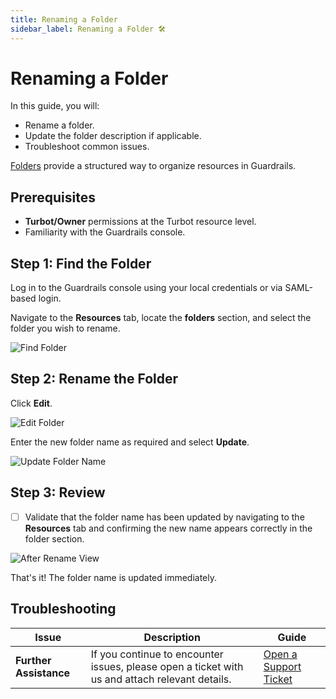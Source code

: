 ```yaml
---
title: Renaming a Folder
sidebar_label: Renaming a Folder 🛠
---
```


# Renaming a Folder

In this guide, you will:

- Rename a folder.
- Update the folder description if applicable.
- Troubleshoot common issues.

[Folders](/guardrails/docs/concepts/resources/hierarchy#folders) provide a structured way to organize resources in Guardrails.

## Prerequisites

- **Turbot/Owner** permissions at the Turbot resource level.
- Familiarity with the Guardrails console.

## Step 1: Find the Folder

Log in to the Guardrails console using your local credentials or via SAML-based login.

Navigate to the **Resources** tab, locate the **folders** section, and select the folder you wish to rename.

![Find Folder](/images/docs/guardrails/using/inventory/working-with-folders/find-folder-from-resources.png)

## Step 2: Rename the Folder

Click **Edit**.

![Edit Folder](/images/docs/guardrails/using/inventory/working-with-folders/folder-name-edit-1.png)

Enter the new folder name as required and select **Update**.

![Update Folder Name](/images/docs/guardrails/using/inventory/working-with-folders/folder-name-edit-2.png)

## Step 3: Review

- [ ] Validate that the folder name has been updated by navigating to the **Resources** tab and confirming the new name appears correctly in the folder section.

![After Rename View](/images/docs/guardrails/using/inventory/working-with-folders/review-folder-name-edit.png)

That's it! The folder name is updated immediately.

## Troubleshooting

| **Issue**                    | **Description**                                                                                   | **Guide**                           |
|------------------------------|-------------------------------------------------------------------------------------------------|-------------------------------------|
| **Further Assistance**        | If you continue to encounter issues, please open a ticket with us and attach relevant details. | [Open a Support Ticket](https://support.turbot.com) |